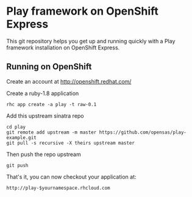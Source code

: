 Play framework on OpenShift Express
============================

This git repository helps you get up and running quickly with a Play framework installation
on OpenShift Express.


Running on OpenShift
----------------------------

Create an account at http://openshift.redhat.com/

Create a ruby-1.8 application

    rhc app create -a play -t raw-0.1

Add this upstream sinatra repo

    cd play
    git remote add upstream -m master https://github.com/opensas/play-example.git
    git pull -s recursive -X theirs upstream master
    
Then push the repo upstream

    git push

That's it, you can now checkout your application at:

    http://play-$yournamespace.rhcloud.com

